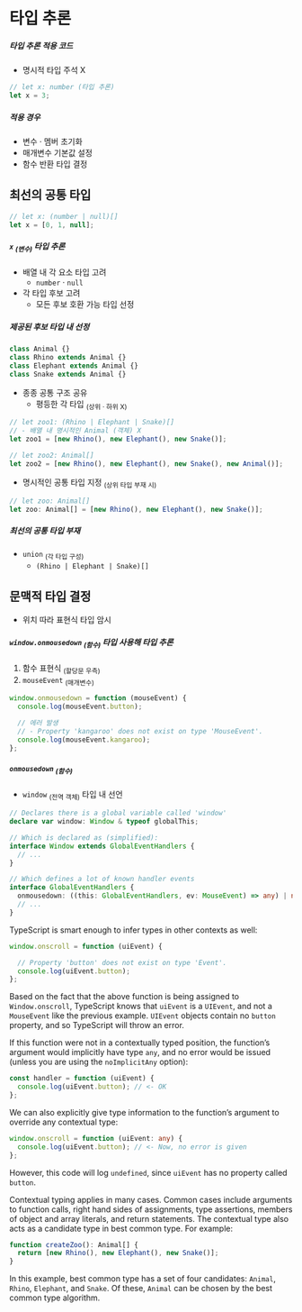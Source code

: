 타입 추론
========

##### 타입 추론 적용 코드
- 명시적 타입 주석 X
```ts
// let x: number (타입 추론)
let x = 3;
```

##### 적용 경우
- 변수 · 멤버 초기화
- 매개변수 기본값 설정
- 함수 반환 타입 결정

## 최선의 공통 타입
```ts
// let x: (number | null)[]
let x = [0, 1, null];
```

##### `x` <sub>(변수)</sub> 타입 추론
- 배열 내 각 요소 타입 고려
  - `number` · `null`
- 각 타입 후보 고려
  - 모든 후보 호환 가능 타입 선정

##### 제공된 후보 타입 내 선정
```ts
class Animal {}
class Rhino extends Animal {}
class Elephant extends Animal {}
class Snake extends Animal {}
```
- 종종 공통 구조 공유
  - 평등한 각 타입 <sub>(상위 · 하위 X)</sub>
```ts
// let zoo1: (Rhino | Elephant | Snake)[]
// - 배열 내 명시적인 Animal (객체) X
let zoo1 = [new Rhino(), new Elephant(), new Snake()];

// let zoo2: Animal[]
let zoo2 = [new Rhino(), new Elephant(), new Snake(), new Animal()];
```
- 명시적인 공통 타입 지정 <sub>(상위 타입 부재 시)</sub>
```ts
// let zoo: Animal[]
let zoo: Animal[] = [new Rhino(), new Elephant(), new Snake()];
```

##### 최선의 공통 타입 부재
- `union` <sub>(각 타입 구성)</sub>
  - `(Rhino | Elephant | Snake)[]`

## 문맥적 타입 결정
- 위치 따라 표현식 타입 암시

##### `window.onmousedown` <sub>(함수)</sub> 타입 사용해 타입 추론
1. 함수 표현식 <sub>(할당문 우측)</sub>
2. `mouseEvent` <sub>(매개변수)</sub>
```ts
window.onmousedown = function (mouseEvent) {
  console.log(mouseEvent.button);

  // 에러 발생
  // - Property 'kangaroo' does not exist on type 'MouseEvent'.
  console.log(mouseEvent.kangaroo);
};
```

##### `onmousedown` <sub>(함수)</sub>
- `window` <sub>(전역 객체)</sub> 타입 내 선언
```ts
// Declares there is a global variable called 'window'
declare var window: Window & typeof globalThis;

// Which is declared as (simplified):
interface Window extends GlobalEventHandlers {
  // ...
}

// Which defines a lot of known handler events
interface GlobalEventHandlers {
  onmousedown: ((this: GlobalEventHandlers, ev: MouseEvent) => any) | null;
  // ...
}
```

TypeScript is smart enough to infer types in other contexts as well:
```ts
window.onscroll = function (uiEvent) {

  // Property 'button' does not exist on type 'Event'.
  console.log(uiEvent.button);
};
```

Based on the fact that the above function is being assigned to `Window.onscroll`, TypeScript knows that `uiEvent` is a `UIEvent`, and not a `MouseEvent` like the previous example. `UIEvent` objects contain no `button` property, and so TypeScript will throw an error.

If this function were not in a contextually typed position, the function’s argument would implicitly have type `any`, and no error would be issued (unless you are using the `noImplicitAny` option):
```ts
const handler = function (uiEvent) {
  console.log(uiEvent.button); // <- OK
};
```

We can also explicitly give type information to the function’s argument to override any contextual type:
```ts
window.onscroll = function (uiEvent: any) {
  console.log(uiEvent.button); // <- Now, no error is given
};
```

However, this code will log `undefined`, since `uiEvent` has no property called `button`.

Contextual typing applies in many cases. Common cases include arguments to function calls, right hand sides of assignments, type assertions, members of object and array literals, and return statements. The contextual type also acts as a candidate type in best common type. For example:
```ts
function createZoo(): Animal[] {
  return [new Rhino(), new Elephant(), new Snake()];
}
```

In this example, best common type has a set of four candidates: `Animal`, `Rhino`, `Elephant`, and `Snake`. Of these, `Animal` can be chosen by the best common type algorithm.
